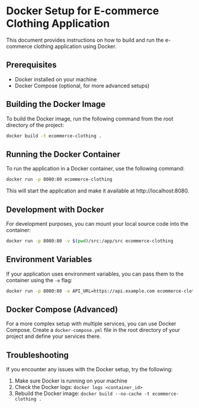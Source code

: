 # Docker Setup for E-commerce Clothing Application

This document provides instructions on how to build and run the e-commerce clothing application using Docker.

## Prerequisites

- Docker installed on your machine
- Docker Compose (optional, for more advanced setups)

## Building the Docker Image

To build the Docker image, run the following command from the root directory of the project:

```bash
docker build -t ecommerce-clothing .
```

## Running the Docker Container

To run the application in a Docker container, use the following command:

```bash
docker run -p 8080:80 ecommerce-clothing
```

This will start the application and make it available at http://localhost:8080.

## Development with Docker

For development purposes, you can mount your local source code into the container:

```bash
docker run -p 8080:80 -v $(pwd)/src:/app/src ecommerce-clothing
```

## Environment Variables

If your application uses environment variables, you can pass them to the container using the `-e` flag:

```bash
docker run -p 8080:80 -e API_URL=https://api.example.com ecommerce-clothing
```

## Docker Compose (Advanced)

For a more complex setup with multiple services, you can use Docker Compose. Create a `docker-compose.yml` file in the root directory of your project and define your services there.

## Troubleshooting

If you encounter any issues with the Docker setup, try the following:

1. Make sure Docker is running on your machine
2. Check the Docker logs: `docker logs <container_id>`
3. Rebuild the Docker image: `docker build --no-cache -t ecommerce-clothing .` 